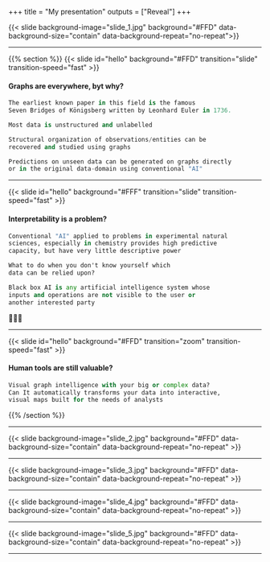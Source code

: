 +++
title = "My presentation"
outputs = ["Reveal"]
+++

{{< slide background-image="slide_1.jpg" background="#FFD" data-background-size="contain"
data-background-repeat="no-repeat">}}

---

{{% section %}}
{{< slide id="hello" background="#FFD" transition="slide" transition-speed="fast" >}}

#### Graphs are everywhere, byt why?

```python
The earliest known paper in this field is the famous
Seven Bridges of Königsberg written by Leonhard Euler in 1736.
```

```python
Most data is unstructured and unlabelled
```

```python
Structural organization of observations/entities can be
recovered and studied using graphs
```

```javascript
Predictions on unseen data can be generated on graphs directly
or in the original data-domain using conventional "AI"
```

---

{{< slide id="hello" background="#FFF" transition="slide" transition-speed="fast" >}}

#### Interpretability is a problem?

```python
Conventional "AI" applied to problems in experimental natural
sciences, especially in chemistry provides high predictive
capacity, but have very little descriptive power
```

```markdown
What to do when you don't know yourself which
data can be relied upon?
```

```python
Black box AI is any artificial intelligence system whose
inputs and operations are not visible to the user or
another interested party
```

🤖🔬🔭

---

{{< slide id="hello" background="#FFD" transition="zoom" transition-speed="fast" >}}

#### Human tools are still valuable?

```python
Visual graph intelligence with your big or complex data?
Can It automatically transforms your data into interactive,
visual maps built for the needs of analysts
```

{{% /section %}}

---

{{< slide background-image="slide_2.jpg" background="#FFD"
data-background-size="contain"
data-background-repeat="no-repeat" >}}

---

{{< slide background-image="slide_3.jpg" background="#FFD"
data-background-size="contain"
data-background-repeat="no-repeat" >}}

---

{{< slide background-image="slide_4.jpg" background="#FFD"
data-background-size="contain"
data-background-repeat="no-repeat" >}}

---

{{< slide background-image="slide_5.jpg" background="#FFD" data-background-size="contain"
data-background-repeat="no-repeat" >}}

---
